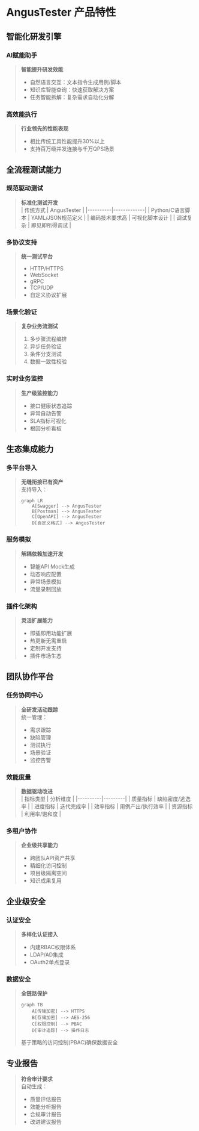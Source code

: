 # AngusTester 产品特性

## 智能化研发引擎

### <el-icon><CollectionTag /></el-icon> AI赋能助手
> **智能提升研发效能**
> - 自然语言交互：文本指令生成用例/脚本
> - 知识库智能查询：快速获取解决方案
> - 任务智能拆解：复杂需求自动化分解

### <el-icon><CollectionTag /></el-icon> 高效能执行
> **行业领先的性能表现**  
> - 相比传统工具性能提升30%以上
> - 支持百万级并发连接与千万QPS场景

## 全流程测试能力

### <el-icon><CollectionTag /></el-icon> 规范驱动测试
> **标准化测试开发**  
> | 传统方式 | AngusTester |
> |----------|-------------|
> | Python/C语言脚本 | YAML/JSON规范定义 |
> | 编码技术要求高 | 可视化脚本设计 |
> | 调试复杂 | 即见即所得调试 |

### <el-icon><CollectionTag /></el-icon> 多协议支持
> **统一测试平台**
> - HTTP/HTTPS
> - WebSocket
> - gRPC
> - TCP/UDP
> - 自定义协议扩展

### <el-icon><CollectionTag /></el-icon> 场景化验证
> **复杂业务流测试**
> 1. 多步骤流程编排
> 2. 异步任务验证
> 3. 条件分支测试
> 4. 数据一致性校验

### <el-icon><CollectionTag /></el-icon> 实时业务监控
> **生产级监控能力**
> - 接口健康状态追踪
> - 异常自动告警
> - SLA指标可视化
> - 根因分析看板

## 生态集成能力

### <el-icon><CollectionTag /></el-icon> 多平台导入
> **无缝衔接已有资产**  
> 支持导入：
> ```mermaid
> graph LR
>     A[Swagger] --> AngusTester
>     B[Postman] --> AngusTester
>     C[OpenAPI] --> AngusTester
>     D[自定义格式] --> AngusTester
> ```

### <el-icon><CollectionTag /></el-icon> 服务模拟
> **解耦依赖加速开发**
> - 智能API Mock生成
> - 动态响应配置
> - 异常场景模拟
> - 流量录制回放

### <el-icon><CollectionTag /></el-icon> 插件化架构
> **灵活扩展能力**
> - 即插即用功能扩展
> - 热更新无需重启
> - 定制开发支持
> - 插件市场生态

## 团队协作平台

### <el-icon><UserFilled /></el-icon> 任务协同中心
> **全研发活动跟踪**  
> 统一管理：
> - 需求跟踪
> - 缺陷管理
> - 测试执行
> - 场景验证
> - 监控告警

### <el-icon><Histogram /></el-icon> 效能度量
> **数据驱动改进**  
> | 指标类型 | 分析维度 |
> |----------|---------|
> | 质量指标 | 缺陷密度/逃逸率 |
> | 进度指标 | 迭代完成率 |
> | 效率指标 | 用例产出/执行效率 |
> | 资源指标 | 利用率/饱和度 |

### <el-icon><Avatar /></el-icon> 多租户协作
> **企业级共享能力**
> - 跨团队API资产共享
> - 精细化访问控制
> - 项目级隔离空间
> - 知识成果复用

## 企业级安全

### <el-icon><Lock /></el-icon> 认证安全
> **多样化认证接入**
> - 内建RBAC权限体系
> - LDAP/AD集成
> - OAuth2单点登录

### <el-icon><Lock /></el-icon> 数据安全
> **全链路保护**
> ```mermaid
> graph TB
>     A[传输加密] --> HTTPS
>     B[存储加密] --> AES-256
>     C[权限控制] --> PBAC
>     D[审计追踪] --> 操作日志
> ```
> 基于策略的访问控制(PBAC)确保数据安全

## 专业报告
> **符合审计要求**  
> 自动生成：
> - 质量评估报告
> - 效能分析报告
> - 合规审计报告
> - 改进建议报告
